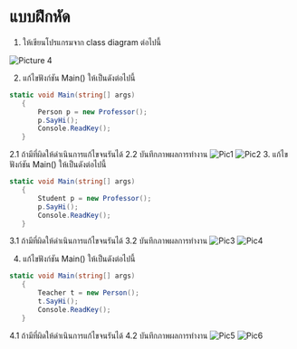 # แบบฝึกหัด
1. ให้เขียนโปรแกรมจาก class diagram ต่อไปนี้

![Picture 4](images/Picture4.png)

2. แก้ไขฟังก์ชัน Main() ให้เป็นดังต่อไปนี้ 
```C#
static void Main(string[] args)
   {
       Person p = new Professor();
       p.SayHi();
       Console.ReadKey();
   }
```
2.1 ถ้ามีที่ผิดให้ดำเนินการแก้ไขจนรันได้
2.2 บันทึกภาพผลการทำงาน
![Pic1](pic/pic1.jpg)
![Pic2](pic/pic1ans1.jpg)
3. แก้ไขฟังก์ชัน Main() ให้เป็นดังต่อไปนี้ 
```C#
static void Main(string[] args)
   {
       Student p = new Professor();
       p.SayHi();
       Console.ReadKey();
   }
```
3.1 ถ้ามีที่ผิดให้ดำเนินการแก้ไขจนรันได้
3.2 บันทึกภาพผลการทำงาน
![Pic3](pic/pic2.jpg)
![Pic4](pic/pic2ans3.jpg)

4. แก้ไขฟังก์ชัน Main() ให้เป็นดังต่อไปนี้ 
```C#
static void Main(string[] args)
   {
       Teacher t = new Person();
       t.SayHi();
       Console.ReadKey();
   }
```
4.1 ถ้ามีที่ผิดให้ดำเนินการแก้ไขจนรันได้
4.2 บันทึกภาพผลการทำงาน
![Pic5](pic/pic3.jpg)
![Pic6](pic/pic3ans4.jpg)